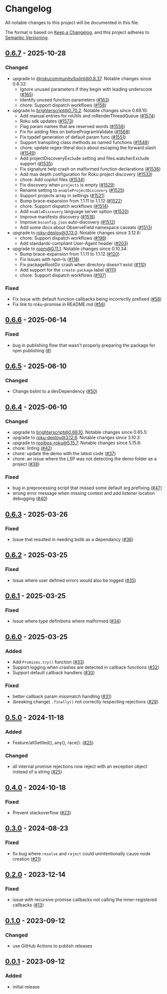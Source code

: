 # Changelog
All notable changes to this project will be documented in this file.

The format is based on [Keep a Changelog](https://keepachangelog.com/en/1.0.0/),
and this project adheres to [Semantic Versioning](https://semver.org/spec/v2.0.0.html).



## [0.6.7](https://github.com/rokucommunity/promises/compare/0.6.6...v0.6.7) - 2025-10-28
### Changed
 - upgrade to [@rokucommunity/bslint@0.8.37](https://github.com/rokucommunity/bslint/blob/master/CHANGELOG.md#0837---2025-10-16). Notable changes since 0.8.32:
     - Ignore unused parameters if they begin with leading underscore ([#165](https://github.com/rokucommunity/promises/pull/165))
     - Identify unused function parameters ([#163](https://github.com/rokucommunity/promises/pull/163))
     - chore: Support dispatch workflows ([#158](https://github.com/rokucommunity/promises/pull/158))
 - upgrade to [brighterscript@0.70.2](https://github.com/rokucommunity/brighterscript/blob/master/CHANGELOG.md#0702---2025-10-10). Notable changes since 0.69.10:
     - Add manual entries for roUtils and roRenderThreadQueue ([#1574](https://github.com/rokucommunity/promises/pull/1574))
     - Roku sdk updates ([#1573](https://github.com/rokucommunity/promises/pull/1573))
     - Flag param names that are reserved words ([#1556](https://github.com/rokucommunity/promises/pull/1556))
     - Fix for adding files on beforeProgramValidate ([#1568](https://github.com/rokucommunity/promises/pull/1568))
     - Fix typdef generation of default param func ([#1551](https://github.com/rokucommunity/promises/pull/1551))
     - Support transpiling class methods as named functions ([#1548](https://github.com/rokucommunity/promises/pull/1548))
     - chore: update regex-literal docs about escaping the forward slash ([#1549](https://github.com/rokucommunity/promises/pull/1549))
     - Add projectDiscoveryExclude setting and files.watcherExclude support ([#1535](https://github.com/rokucommunity/promises/pull/1535))
     - Fix signature help crash on malformed function declarations ([#1536](https://github.com/rokucommunity/promises/pull/1536))
     - Add max depth configuration for Roku project discovery ([#1533](https://github.com/rokucommunity/promises/pull/1533))
     - chore: Add copilot files ([#1534](https://github.com/rokucommunity/promises/pull/1534))
     - Fix discovery when `projects` is empty ([#1529](https://github.com/rokucommunity/promises/pull/1529))
     - Rename setting to `enableProjectDiscovery` ([#1525](https://github.com/rokucommunity/promises/pull/1525))
     - Support projects array in settings ([#1521](https://github.com/rokucommunity/promises/pull/1521))
     - Bump brace-expansion from 1.1.11 to 1.1.12 ([#1522](https://github.com/rokucommunity/promises/pull/1522))
     - chore: Support dispatch workflows ([#1514](https://github.com/rokucommunity/promises/pull/1514))
     - Add `enableDiscovery` language server option ([#1520](https://github.com/rokucommunity/promises/pull/1520))
     - Improve manifests discovery ([#1518](https://github.com/rokucommunity/promises/pull/1518))
     - Improve `bsconfig.json` auto-discovery ([#1512](https://github.com/rokucommunity/promises/pull/1512))
     - Add some docs about ObserveField namespace caveats ([#1513](https://github.com/rokucommunity/promises/pull/1513))
 - upgrade to [roku-deploy@3.13.0](https://github.com/rokucommunity/roku-deploy/blob/master/CHANGELOG.md#3130---2025-08-04). Notable changes since 3.12.6:
     - chore: Support dispatch workflows ([#198](https://github.com/rokucommunity/promises/pull/198))
     - Add standards-compliant User-Agent header ([#203](https://github.com/rokucommunity/promises/pull/203))
 - upgrade to [ropm@0.11.1](https://github.com/rokucommunity/ropm/blob/master/CHANGELOG.md#0111---2025-10-10). Notable changes since 0.10.34:
     - Bump brace-expansion from 1.1.11 to 1.1.12 ([#120](https://github.com/rokucommunity/promises/pull/120))
     - Fix Issues with npm-ls ([#118](https://github.com/rokucommunity/promises/pull/118))
     - Fix packageRootDir crash when directory doesn't exist ([#110](https://github.com/rokucommunity/promises/pull/110))
     - Add support for the `create-package` label ([#111](https://github.com/rokucommunity/promises/pull/111))
     - chore: Support dispatch workflows ([#107](https://github.com/rokucommunity/promises/pull/107))
### Fixed
 - Fix issue with default function callbacks being incorrectly prefixed ([#58](https://github.com/rokucommunity/promises/pull/58))
 - Fix link to roku-promise in README.md ([#56](https://github.com/rokucommunity/promises/pull/56))



## [0.6.6](https://github.com/rokucommunity/promises/compare/0.6.5...v0.6.6) - 2025-06-14
### Fixed
 - bug in publishing flow that wasn't properly preparing the package for npm publishing ([#](https://github.com/rokucommunity/promises/pull/52))



## [0.6.5](https://github.com/rokucommunity/promises/compare/0.6.4...v0.6.5) - 2025-06-10
### Changed
 - Change bslint to a devDependency ([#50](https://github.com/rokucommunity/promises/pull/50))



## [0.6.4](https://github.com/rokucommunity/promises/compare/0.6.3...v0.6.4) - 2025-06-10
### Changed
 - upgrade to [brighterscript@0.69.10](https://github.com/rokucommunity/brighterscript/blob/master/CHANGELOG.md#06910---2025-06-03). Notable changes since 0.65.5:
 - upgrade to [roku-deploy@3.12.6](https://github.com/rokucommunity/roku-deploy/blob/master/CHANGELOG.md#3126---2025-06-03). Notable changes since 3.10.3:
 - upgrade to [rooibos-roku@5.15.7](https://github.com/rokucommunity/rooibos/blob/master/CHANGELOG.md#5157---2025-04-16). Notable changes since 5.15.6:
 - chore: linting ([#42](https://github.com/rokucommunity/promises/pull/42))
 - chore: update the demo with the latest code ([#37](https://github.com/rokucommunity/promises/pull/37))
 - chore: an issue where the LSP was not detecting the demo folder as a project ([#38](https://github.com/rokucommunity/promises/pull/38))
### Fixed
 - bug in preprocessing script that missed some default arg prefixing ([#47](https://github.com/rokucommunity/promises/pull/47))
 - wrong error message when missing context and add listener location debugging ([#40](https://github.com/rokucommunity/promises/pull/40))



## [0.6.3](https://github.com/rokucommunity/promises/compare/v0.6.2...0.6.3) - 2025-03-26
### Fixed
 - Issue that resulted in needing bslib as a dependancy ([#36](https://github.com/rokucommunity/promises/pull/36))



## [0.6.2](https://github.com/rokucommunity/promises/compare/v0.6.1...0.6.2) - 2025-03-25
### Fixed
 - Issue where user defined errors would also be logged ([#35](https://github.com/rokucommunity/promises/pull/35))



## [0.6.1](https://github.com/rokucommunity/promises/compare/v0.6.0...0.6.1) - 2025-03-25
### Fixed
 - Issue where type definitions where malformed ([#34](https://github.com/rokucommunity/promises/pull/34))



## [0.6.0](https://github.com/rokucommunity/promises/compare/v0.5.0...v0.6.0) - 2025-03-25
### Added
 - Add `Promises.try()` function ([#33](https://github.com/rokucommunity/promises/pull/33))
 - Support logging when crashes are detected in callback functions ([#32](https://github.com/rokucommunity/promises/pull/32))
 - Support default callback handlers ([#30](https://github.com/rokucommunity/promises/pull/30))
### Fixed
 - better callback param missmatch handling ([#31](https://github.com/rokucommunity/promises/pull/31))
 - (breaking change) `.finally()` not correctly respecting rejections ([#29](https://github.com/rokucommunity/promises/pull/29))



## [0.5.0](https://github.com/rokucommunity/promises/compare/v0.4.0...v0.5.0) - 2024-11-18
### Added
 - Feature/allSettled(), any(), race(). ([#25](https://github.com/rokucommunity/promises/pull/25))
### Changed
 - all internal promise rejections now reject with an exception object instead of a string ([#25](https://github.com/rokucommunity/promises/pull/25))



## [0.4.0](https://github.com/rokucommunity/promises/compare/v0.3.0...v0.4.0) - 2024-10-18
### Fixed
 - Prevent stackoverflow ([#23](https://github.com/rokucommunity/promises/pull/23))



## [0.3.0](https://github.com/rokucommunity/promises/compare/v0.2.0...v0.3.0) - 2024-08-23
### Fixed
 - fix bug where `resolve` and `reject` could unintentionally cause node creation ([#21](https://github.com/rokucommunity/promises/pull/21))



## [0.2.0](https://github.com/rokucommunity/promises/compare/v0.1.0...v0.2.0) - 2023-12-14
### Fixed
 - issue with recursive promise callbacks not calling the inner-registered callbacks ([#13](https://github.com/rokucommunity/promises/pull/13))



## [0.1.0](https://github.com/rokucommunity/promises/compare/v0.0.1...v0.1.0) - 2023-09-12
### Changed
 - use GitHub Actions to publish releases



## [0.0.1](https://github.com/rokucommunity/promises/compare/ead925eabcb57c80bb27968a96c71494c78b3fdf...97d15723c631b36d15b92d283822b9cd042ac81b) - 2023-09-12
### Added
 - initial release
